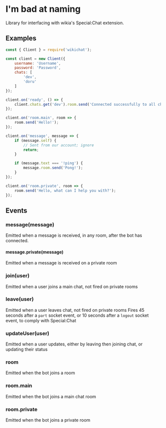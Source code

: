 # I'm bad at naming
Library for interfacing with wikia's Special:Chat extension.


## Examples
```js
const { Client } = require('wikichat');

const client = new Client({
    username: 'Username',
    password: 'Password',
    chats: [
        'dev',
        'doru'
    ]
}); 

client.on('ready', () => {
    client.chats.get('dev').room.send('Connected successfully to all chats');
});

client.on('room.main', room => {
    room.send('Hello!');
});

client.on('message', message => {
    if (message.self) {
        // Sent from our account; ignore
        return;
    }

    if (message.text === '!ping') {
        message.room.send('Pong!');
    }
});

client.on('room.private', room => {
    room.send('Hello, what can I help you with?');
});
```

## Events
### message(message)
Emitted when a message is received, in any room, after the bot has connected.
#### message.private(message)
Emitted when a message is received on a private room

### join(user)
Emitted when a user joins a main chat, not fired on private rooms

### leave(user)
Emitted when a user leaves chat, not fired on private rooms
Fires 45 seconds after a `part` socket event, or 10 seconds after a `logout` socket event, to comply with Special:Chat

### updateUser(user)
Emitted when a user updates, either by leaving then joining chat, or updating their status

### room
Emitted when the bot joins a room
### room.main
Emitted when the bot joins a main chat room
### room.private
Emitted when the bot joins a private room